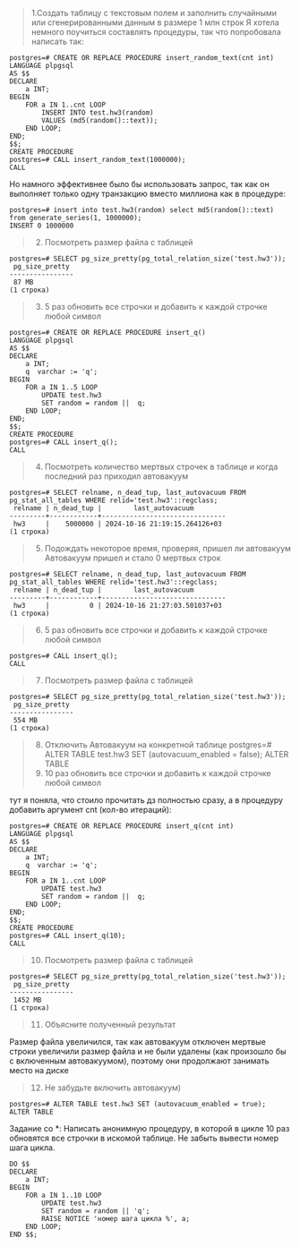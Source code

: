 > 1.Создать таблицу с текстовым полем и заполнить случайными или сгенерированными данным в размере 1 млн строк
Я хотела немного поучиться составлять процедуры, так что попробовала написать так:

```shell
postgres=# CREATE OR REPLACE PROCEDURE insert_random_text(cnt int)
LANGUAGE plpgsql
AS $$
DECLARE
    a INT;
BEGIN
    FOR a IN 1..cnt LOOP
        INSERT INTO test.hw3(random)
        VALUES (md5(random()::text));
    END LOOP;
END;
$$;
CREATE PROCEDURE
postgres=# CALL insert_random_text(1000000);
CALL
```
Но намного эффективнее было бы использовать запрос, так как он выполняет только одну транзакцию вместо миллиона как в процедуре:
```shell
postgres=# insert into test.hw3(random) select md5(random()::text) from generate_series(1, 1000000);
INSERT 0 1000000
```
> 2. Посмотреть размер файла с таблицей

```shell
postgres=# SELECT pg_size_pretty(pg_total_relation_size('test.hw3'));
 pg_size_pretty
----------------
 87 MB
(1 строка)
```
> 3. 5 раз обновить все строчки и добавить к каждой строчке любой символ
```shell
postgres=# CREATE OR REPLACE PROCEDURE insert_q()
LANGUAGE plpgsql
AS $$
DECLARE
    a INT;
    q  varchar := 'q';
BEGIN
    FOR a IN 1..5 LOOP
        UPDATE test.hw3
        SET random = random ||  q;
    END LOOP;
END;
$$;
CREATE PROCEDURE
postgres=# CALL insert_q();
CALL
```
> 4. Посмотреть количество мертвых строчек в таблице и когда последний раз приходил
автовакуум

```shell
postgres=# SELECT relname, n_dead_tup, last_autovacuum FROM pg_stat_all_tables WHERE relid='test.hw3'::regclass;
 relname | n_dead_tup |        last_autovacuum
---------+------------+-------------------------------
 hw3     |    5000000 | 2024-10-16 21:19:15.264126+03
(1 строка)
```
> 5. Подождать некоторое время, проверяя, пришел ли автовакуум
Автовакуум пришел и стало 0 мертвых строк
```shell
postgres=# SELECT relname, n_dead_tup, last_autovacuum FROM pg_stat_all_tables WHERE relid='test.hw3'::regclass;
 relname | n_dead_tup |        last_autovacuum
---------+------------+-------------------------------
 hw3     |          0 | 2024-10-16 21:27:03.501037+03
(1 строка)
```
> 6. 5 раз обновить все строчки и добавить к каждой строчке любой символ

```shell
postgres=# CALL insert_q();
CALL
```
> 7. Посмотреть размер файла с таблицей

```shell
postgres=# SELECT pg_size_pretty(pg_total_relation_size('test.hw3'));
 pg_size_pretty
----------------
 554 MB
(1 строка)
```
> 8. Отключить Автовакуум на конкретной таблице
postgres=# ALTER TABLE test.hw3 SET (autovacuum_enabled = false);
ALTER TABLE
> 9. 10 раз обновить все строчки и добавить к каждой строчке любой символ

тут я поняла, что стоило прочитать дз полностью сразу, а в процедуру добавить аргумент cnt (кол-во итераций):

```shell
postgres=# CREATE OR REPLACE PROCEDURE insert_q(cnt int)
LANGUAGE plpgsql
AS $$
DECLARE
    a INT;
    q  varchar := 'q';
BEGIN
    FOR a IN 1..cnt LOOP
        UPDATE test.hw3
        SET random = random ||  q;
    END LOOP;
END;
$$;
CREATE PROCEDURE
postgres=# CALL insert_q(10);
CALL
```
> 10. Посмотреть размер файла с таблицей

```shell
postgres=# SELECT pg_size_pretty(pg_total_relation_size('test.hw3'));
 pg_size_pretty
----------------
 1452 MB
(1 строка)
```
> 11. Объясните полученный результат

Размер файла увеличился, так как автовакуум отключен мертвые строки
увеличили размер файла и не были удалены (как произошло бы с включенным автовакуумом),
поэтому они продолжают занимать место на диске

> 12. Не забудьте включить автовакуум)

```shell
postgres=# ALTER TABLE test.hw3 SET (autovacuum_enabled = true);
ALTER TABLE
```
Задание со *:
Написать анонимную процедуру, в которой в цикле 10 раз обновятся все строчки в искомой таблице.
Не забыть вывести номер шага цикла.

```shell
DO $$
DECLARE
    a INT;
BEGIN
    FOR a IN 1..10 LOOP
        UPDATE test.hw3
        SET random = random || 'q';
        RAISE NOTICE 'номер шага цикла %', a;
    END LOOP;
END $$;
```